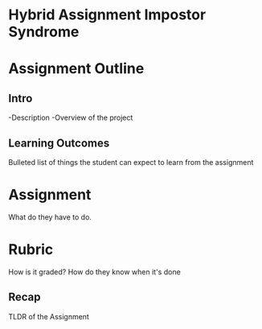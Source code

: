 # Hybrid Assignment Impostor Syndrome

# Assignment Outline #

## Intro ##

-Description
-Overview of the project

## Learning Outcomes ##

Bulleted list of things the student can expect to learn from the assignment

# Assignment #

What do they have to do. 

# Rubric #

How is it graded? How do they know when it's done

## Recap ##

TLDR of the Assignment


